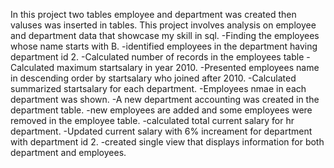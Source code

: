 In this project two tables employee and department was created then valuses was inserted in tables. This project involves analysis on employee and department data that showcase my skill in sql.
-Finding the employees whose name starts with B.
-identified employees in the department having department id 2.
-Calculated number of records in the employees table
-Calculated maximum startsalary in year 2010.
-Presented employees name in descending order by startsalary who joined after 2010.
-Calculated summarized startsalary for each department.
-Employees nmae in each department was shown.
-A new department accounting was created in the department table.
-new employees are added and some employees were removed in the employee table.
-calculated total current salary for hr department.
-Updated current salary with 6% increament for department with department id 2.
-created single view that displays information for both department and employees.
